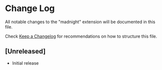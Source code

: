 # Change Log

All notable changes to the "madnight" extension will be documented in this file.

Check [Keep a Changelog](http://keepachangelog.com/) for recommendations on how to structure this file.

## [Unreleased]

- Initial release
